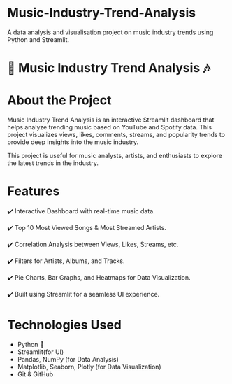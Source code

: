 # Music-Industry-Trend-Analysis
A data analysis and visualisation project on music industry trends using Python and Streamlit.
# 🎵 Music Industry Trend Analysis 🎶  

# About the Project  
Music Industry Trend Analysis is an interactive Streamlit dashboard that helps analyze trending music based on YouTube and Spotify data. This project visualizes views, likes, comments, streams, and popularity trends to provide deep insights into the music industry.  

This project is useful for music analysts, artists, and enthusiasts to explore the latest trends in the industry.  


# Features  
✔️ Interactive Dashboard with real-time music data. 

✔️ Top 10 Most Viewed Songs & Most Streamed Artists. 

✔️ Correlation Analysis between Views, Likes, Streams, etc. 

✔️ Filters for Artists, Albums, and Tracks. 

✔️ Pie Charts, Bar Graphs, and Heatmaps for Data Visualization.

✔️ Built using Streamlit for a seamless UI experience.  


# Technologies Used  
- Python 🐍  
- Streamlit(for UI)  
- Pandas, NumPy (for Data Analysis)  
- Matplotlib, Seaborn, Plotly (for Data Visualization)  
- Git & GitHub  



